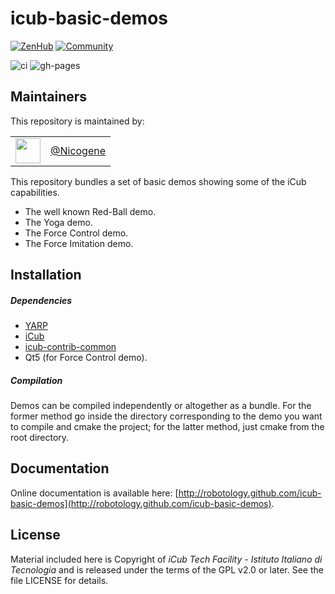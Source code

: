 icub-basic-demos
================

[![ZenHub](https://img.shields.io/badge/Shipping_faster_with-ZenHub-435198.svg)](https://zenhub.com)
[![Community](https://img.shields.io/badge/Join-Robotology_Community-blue?style=plastic&logo=github)](https://github.com/robotology/community)

![ci](https://github.com/robotology/icub-basic-demos/workflows/Continuous%20Integration/badge.svg)
![gh-pages](https://github.com/robotology/icub-basic-demos/workflows/GitHub%20Pages/badge.svg)

## Maintainers
This repository is maintained by:

| | |
|:---:|:---:|
| [<img src="https://github.com/Nicogene.png" width="40">](https://github.com/niNicogenecogene) | [@Nicogene](https://github.com/Nicogene) |


This repository bundles a set of basic demos showing some of the iCub capabilities.
- The well known Red-Ball demo.
- The Yoga demo.
- The Force Control demo.
- The Force Imitation demo.

## Installation

##### Dependencies
- [YARP](https://github.com/robotology/yarp)
- [iCub](https://github.com/robotology/icub-main)
- [icub-contrib-common](https://github.com/robotology/icub-contrib-common)
- Qt5 (for Force Control demo).

##### Compilation
Demos can be compiled independently or altogether as a bundle. For the former
method go inside the directory corresponding to the demo you want to compile and
cmake the project; for the latter method, just cmake from the root directory.

## Documentation
Online documentation is available here: [http://robotology.github.com/icub-basic-demos](http://robotology.github.com/icub-basic-demos).

## License
Material included here is Copyright of _iCub Tech Facility - Istituto Italiano di Tecnologia_ and is released under the terms of the GPL v2.0 or later. See the file LICENSE for details.
